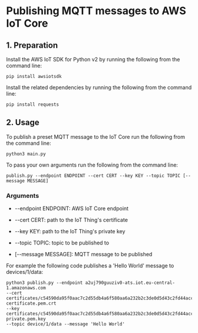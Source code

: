 # Publishing MQTT messages to AWS  IoT Core

## 1. Preparation
Install the AWS IoT SDK for Python v2 by running the following from the command line:

```
pip install awsiotsdk
```

Install the related dependencies by running the following from the command line:

```
pip install requests
```
## 2. Usage
To publish a preset MQTT message to the IoT Core run the following from the command line:

```
python3 main.py
```

To pass your own arguments run the following from the command line:

```
publish.py --endpoint ENDPOINT --cert CERT --key KEY --topic TOPIC [--message MESSAGE]
```

### Arguments
- --endpoint ENDPOINT: AWS IoT Core endpoint

- --cert CERT: path to the IoT Thing's certificate
- --key KEY: path to the IoT Thing's private key
- --topic TOPIC: topic to be published to
- [--message MESSAGE]: MQTT message to be published 

For example the following code publishes a 'Hello World' message to devices/1/data:

```
python3 publish.py --endpoint a2uj790guuziv0-ats.iot.eu-central-1.amazonaws.com
--cert certificates/c54590da95f0aac7c2d55db4a6f580aa6a232b2c3de0d5d43c2fd44acc3e4728-certificate.pem.crt
--key certificates/c54590da95f0aac7c2d55db4a6f580aa6a232b2c3de0d5d43c2fd44acc3e4728-private.pem.key
--topic device/1/data --message 'Hello World'
```